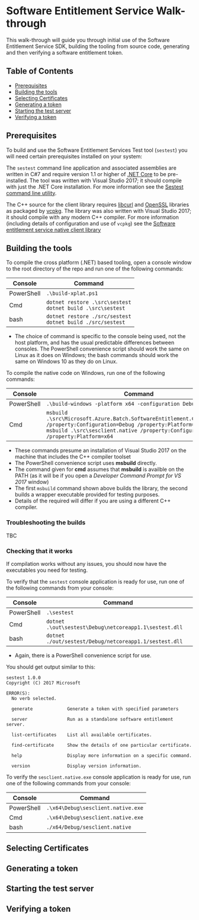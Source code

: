 # Software Entitlement Service Walk-through

This walk-through will guide you through initial use of the Software Entitlement Service SDK, building the tooling from source code, generating and then verifying a software entitlement token.

## Table of Contents

* [Prerequisites](#prerequisites)
* [Building the tools](#building-the-tools)
* [Selecting Certificates](#selecting-certificates)
* [Generating a token](#generating-a-token)
* [Starting the test server](#starting-the-test-server)
* [Verifying a token](#verifying-a-token)

## Prerequisites

To build and use the Software Entitlement Services Test tool (`sestest`) you will need certain prerequisites installed on your system:

The `sestest` command line application and associated assemblies are written in C#7 and require version 1.1 or higher of [.NET Core](https://www.microsoft.com/net/core#windowsvs2017) to be pre-installed. The tool was written with Visual Studio 2017; it should compile with just the .NET Core installation. For more information see the [Sestest command line utility](../src/sestest/).

The C++ source for the client library requires [libcurl](https://curl.haxx.se/libcurl/) and [OpenSSL](https://www.openssl.org/) libraries as packaged by [vcpkg](https://blogs.msdn.microsoft.com/vcblog/2016/09/19/vcpkg-a-tool-to-acquire-and-build-c-open-source-libraries-on-windows/). The library was also written with Visual Studio 2017; it should compile with any modern C++ compiler. For more information (including details of configuration and use of `vcpkg`) see the [Software entitlement service native client library](../src/Microsoft.Azure.Batch.SoftwareEntitlement.Client.Native)

## Building the tools

To compile the cross platform (.NET) based tooling, open a console window to the root directory of the repo and run one of the following commands:

| Console    | Command                                                           |
| ---------- | ----------------------------------------------------------------- |
| PowerShell | `.\build-xplat.ps1`                                               |
| Cmd        | `dotnet restore .\src\sestest` <br/> `dotnet build .\src\sestest` |
| bash       | `dotnet restore ./src/sestest` <br/> `dotnet build ./src/sestest` |

* The choice of command is specific to the console being used, not the host platform, and has the 
  usual predictable differences between consoles. The PowerShell convenience script should work 
  the same on Linux as it does on Windows; the bash commands should work the same on Windows 10 as 
  they do on Linux.

To compile the native code on Windows, run one of the following commands:

| Console    | Command                                                                                                                                                                                                                  |
| ---------- | ------------------------------------------------------------------------------------------------------------------------------------------------------------------------------------------------------------------------ |
| PowerShell | `.\build-windows -platform x64 -configuration Debug`                                                                                                                                                                     |
| Cmd        | `msbuild .\src\Microsoft.Azure.Batch.SoftwareEntitlement.Client.Native /property:Configuration=Debug /property:Platform=x64` <br/> `msbuild .\src\sesclient.native /property:Configuration=Debug /property:Platform=x64` |

* These commands presume an installation of Visual Studio 2017 on the machine that includes the C++ compiler toolset
* The PowerShell convenience script uses **msbuild** directly.
* The command given for **cmd** assumes that **msbuild** is availble on the PATH (as it will be if you open a *Developer Command Prompt for VS 2017* window)
* The first `msbuild` command shown above builds the library, the second builds a wrapper executable provided for testing purposes.
* Details of the required will differ if you are using a different C++ compiler.

### Troubleshooting the builds

TBC

### Checking that it works

If compilation works without any issues, you should now have the executables you need for testing.

To verify that the `sestest` console application is ready for use, run one of the following commands from your console:

| Console    | Command                                                |
| ---------- | ------------------------------------------------------ |
| PowerShell | `.\sestest`                                            |
| Cmd        | `dotnet .\out\sestest\Debug\netcoreapp1.1\sestest.dll` |
| bash       | `dotnet ./out/sestest/Debug/netcoreapp1.1/sestest.dll` |

* Again, there is a PowerShell convenience script for use.

You should get output similar to this:

```
sestest 1.0.0
Copyright (C) 2017 Microsoft

ERROR(S):
  No verb selected.

  generate             Generate a token with specified parameters

  server               Run as a standalone software entitlement server.

  list-certificates    List all available certificates.

  find-certificate     Show the details of one particular certificate.

  help                 Display more information on a specific command.

  version              Display version information.
```

To verify the `sesclient.native.exe` console application is ready for use, run one of the following commands from your console:

| Console    | Command                            |
| ---------- | ---------------------------------- |
| PowerShell | `.\x64\Debug\sesclient.native.exe` |
| Cmd        | `.\x64\Debug\sesclient.native.exe` |
| bash       | `./x64/Debug/sesclient.native`     |

## Selecting Certificates

## Generating a token

## Starting the test server

## Verifying a token
